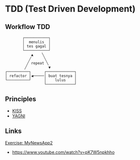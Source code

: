 # TDD (Test Driven Development)

## Workflow TDD

```text
        ┌───────────┐
        │  menulis  │
        │ tes gagal │
        └───────────┘
            ▲    ╲
           ╱      ╲
          ╱ repeat ╲
         ╱          ▼
┌──────────┐      ┌─────────────┐
│ refactor │◀─────│ buat tesnya │
└──────────┘      │    lulus    │
                  └─────────────┘
```

## Principles

- [KISS](https://java-design-patterns.com/principles/#kiss)
- [YAGNI](https://martinfowler.com/bliki/Yagni.html)

## Links

[Exercise: MyNewsApp2](./MyNewsApp2)

- https://www.youtube.com/watch?v=pK7W5npkhho
